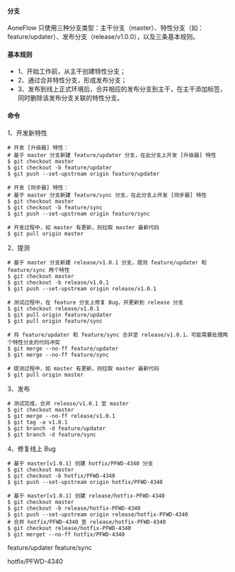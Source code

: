 #### 分支
AoneFlow 只使用三种分支类型：主干分支（master）、特性分支（如：feature/updater）、发布分支（release/v1.0.0），以及三条基本规则。

#### 基本规则
- 1、开始工作前，从主干创建特性分支；
- 2、通过合并特性分支，形成发布分支；
- 3、发布到线上正式环境后，合并相应的发布分支到主干，在主干添加标签，同时删除该发布分支关联的特性分支。

#### 命令
1、开发新特性
```
# 开发 [升级器] 特性：
# 基于 master 分支新建 feature/updater 分支，在此分支上开发 [升级器] 特性
$ git checkout master
$ git checkout -b feature/updater
$ git push --set-upstream origin feature/updater

# 开发 [同步器] 特性：
# 基于 master 分支新建 feature/sync 分支，在此分支上开发 [同步器] 特性
$ git checkout master
$ git checkout -b feature/sync
$ git push --set-upstream origin feature/sync

# 开发过程中，如 master 有更新，则拉取 master 最新代码
$ git pull origin master
```

2、提测
```
# 基于 master 分支新建 release/v1.0.1 分支，提测 feature/updater 和 feature/sync 两个特性
$ git checkout master
$ git checkout -b release/v1.0.1
$ git push --set-upstream origin release/v1.0.1

# 测试过程中，在 feature 分支上修复 Bug，并更新到 release 分支
$ git checkout release/v1.0.1
$ git pull origin feature/updater
$ git pull origin feature/sync

# 将 feature/updater 和 feature/sync 合并至 release/v1.0.1，可能需要处理两个特性分支的代码冲突
$ git merge --no-ff feature/updater
$ git merge --no-ff feature/sync

# 提测过程中，如 master 有更新，则拉取 master 最新代码
$ git pull origin master
```

3、发布
```
# 测试完成，合并 release/v1.0.1 至 master
$ git checkout master
$ git merge --no-ff release/v1.0.1
$ git tag -a v1.0.1
$ git branch -d feature/updater
$ git branch -d feature/sync
```

4、修复线上 Bug
```
# 基于 master[v1.0.1] 创建 hotfix/PFWD-4340 分支
$ git checkout master
$ git checkout -b hotfix/PFWD-4340
$ git push --set-upstream origin hotfix/PFWD-4340

# 基于 master[v1.0.1] 创建 release/hotfix-PFWD-4340
$ git checkout master
$ git checkout -b release/hotfix-PFWD-4340
$ git push --set-upstream origin release/hotfix-PFWD-4340
# 合并 hotfix/PFWD-4340 至 release/hotfix-PFWD-4340
$ git checkout release/hotfix-PFWD-4340
$ git merget --no-ff hotfix/PFWD-4340
```


feature/updater
feature/sync

hotfix/PFWD-4340
